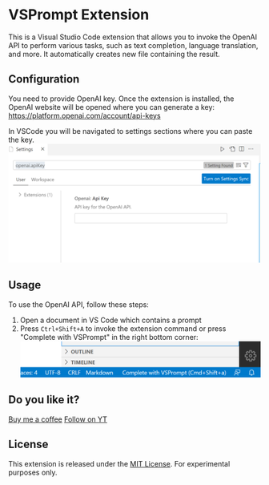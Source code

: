 # VSPrompt Extension

This is a Visual Studio Code extension that allows you to invoke the OpenAI API to perform various tasks, such as text completion, language translation, and more.
It automatically creates new file containing the result.

## Configuration

You need to provide OpenAI key.
Once the extension is installed, the OpenAI website will be opened where you can generate a key:
https://platform.openai.com/account/api-keys

In VSCode you will be navigated to settings sections where you can paste the key.
![Preferences](settings.png)

## Usage

To use the OpenAI API, follow these steps:
1. Open a document in VS Code which contains a prompt
2. Press `Ctrl+Shift+A` to invoke the extension command or press "Complete with VSPrompt" in the right bottom corner:
![Button](button_corner.png)


## Do you like it?

[Buy me a coffee](https://www.buymeacoffee.com/pavelpavlov)
[Follow on YT](https://www.youtube.com/@ThePavelPavlov)

## License
This extension is released under the [MIT License](LICENSE).
For experimental purposes only.